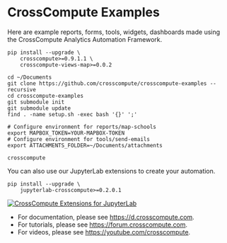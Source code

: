 # CrossCompute Examples

Here are example reports, forms, tools, widgets, dashboards made using the CrossCompute Analytics Automation Framework.

```
pip install --upgrade \
    crosscompute>=0.9.1.1 \
    crosscompute-views-map>=0.0.2

cd ~/Documents
git clone https://github.com/crosscompute/crosscompute-examples --recursive
cd crosscompute-examples
git submodule init
git submodule update
find . -name setup.sh -exec bash '{}' ';'

# Configure environment for reports/map-schools
export MAPBOX_TOKEN=YOUR-MAPBOX-TOKEN
# Configure environment for tools/send-emails
export ATTACHMENTS_FOLDER=~/Documents/attachments

crosscompute
```

You can also use our JupyterLab extensions to create your automation.

```
pip install --upgrade \
    jupyterlab-crosscompute>=0.2.0.1
```

[![CrossCompute Extensions for JupyterLab](https://i.ytimg.com/vi_webp/zFuaJG_39r4/maxresdefault.webp)](https://www.youtube.com/watch?v=zFuaJG_39r4)

- For documentation, please see https://d.crosscompute.com.
- For tutorials, please see https://forum.crosscompute.com.
- For videos, please see https://youtube.com/crosscompute.

